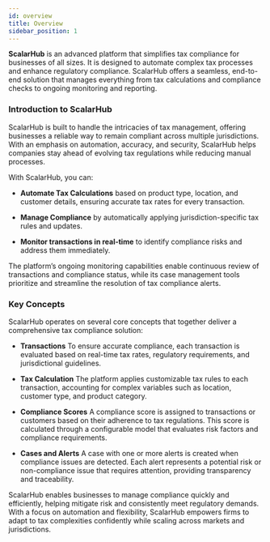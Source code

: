 ```yaml
---
id: overview
title: Overview
sidebar_position: 1
---
```


**ScalarHub** is an advanced platform that simplifies tax compliance for businesses of all sizes. It is designed to automate complex tax processes and enhance regulatory compliance. ScalarHub offers a seamless, end-to-end solution that manages everything from tax calculations and compliance checks to ongoing monitoring and reporting.

### Introduction to ScalarHub​

ScalarHub is built to handle the intricacies of tax management, offering businesses a reliable way to remain compliant across multiple jurisdictions. With an emphasis on automation, accuracy, and security, ScalarHub helps companies stay ahead of evolving tax regulations while reducing manual processes.


With ScalarHub, you can:  

- **Automate Tax Calculations**  based on product type, location, and customer details, ensuring accurate tax rates for every transaction.

- **Manage Compliance**  by automatically applying jurisdiction-specific tax rules and updates.

- **Monitor transactions in real-time**  to identify compliance risks and address them immediately.

The platform’s ongoing monitoring capabilities enable continuous review of transactions and compliance status, while its case management tools prioritize and streamline the resolution of tax compliance alerts.

### Key Concepts​

ScalarHub operates on several core concepts that together deliver a comprehensive tax compliance solution:

- **Transactions**  To ensure accurate compliance, each transaction is evaluated based on real-time tax rates, regulatory requirements, and jurisdictional guidelines.

- **Tax Calculation**  The platform applies customizable tax rules to each transaction, accounting for complex variables such as location, customer type, and product category.

- **Compliance Scores**  A compliance score is assigned to transactions or customers based on their adherence to tax regulations. This score is calculated through a configurable model that evaluates risk factors and compliance requirements.

- **Cases and Alerts**  A case with one or more alerts is created when compliance issues are detected. Each alert represents a potential risk or non-compliance issue that requires attention, providing transparency and traceability.



ScalarHub enables businesses to manage compliance quickly and efficiently, helping mitigate risk and consistently meet regulatory demands. With a focus on automation and flexibility, ScalarHub empowers firms to adapt to tax complexities confidently while scaling across markets and jurisdictions.

